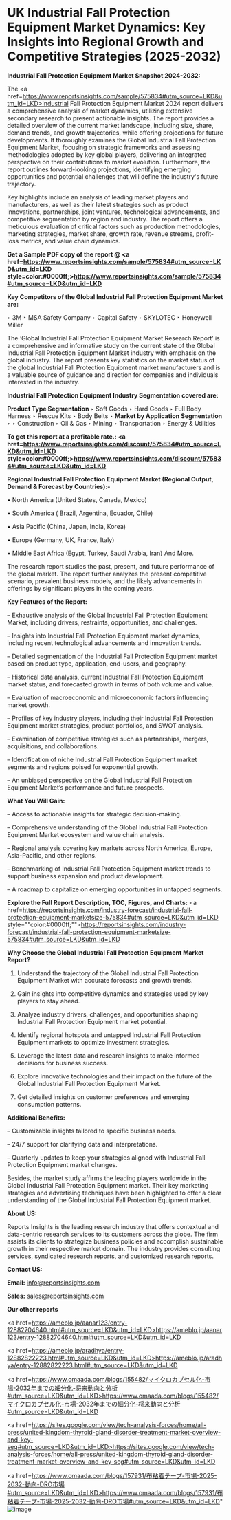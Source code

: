 # UK Industrial Fall Protection Equipment Market Dynamics: Key Insights into Regional Growth and Competitive Strategies (2025-2032)

<strong>Industrial Fall Protection Equipment Market Snapshot 2024-2032:</strong>

The <a href=https://www.reportsinsights.com/sample/575834#utm_source=LKD&utm_id=LKD>Industrial Fall Protection Equipment Market 2024 report</a> delivers a comprehensive analysis of market dynamics, utilizing extensive secondary research to present actionable insights. The report provides a detailed overview of the current market landscape, including size, share, demand trends, and growth trajectories, while offering projections for future developments. It thoroughly examines the Global Industrial Fall Protection Equipment Market, focusing on strategic frameworks and assessing methodologies adopted by key global players, delivering an integrated perspective on their contributions to market evolution. Furthermore, the report outlines forward-looking projections, identifying emerging opportunities and potential challenges that will define the industry's future trajectory.

Key highlights include an analysis of leading market players and manufacturers, as well as their latest strategies such as product innovations, partnerships, joint ventures, technological advancements, and competitive segmentation by region and industry. The report offers a meticulous evaluation of critical factors such as production methodologies, marketing strategies, market share, growth rate, revenue streams, profit-loss metrics, and value chain dynamics.

<strong>Get a Sample PDF copy of the report @ <a href=https://www.reportsinsights.com/sample/575834#utm_source=LKD&utm_id=LKD style=color:#0000ff;>https://www.reportsinsights.com/sample/575834#utm_source=LKD&utm_id=LKD</a></strong>

<strong>Key Competitors of the Global Industrial Fall Protection Equipment Market are:</strong>

‣ 3M
‣ MSA Safety Company
‣ Capital Safety
‣ SKYLOTEC
‣ Honeywell Miller

The ‘Global Industrial Fall Protection Equipment Market Research Report’ is a comprehensive and informative study on the current state of the Global Industrial Fall Protection Equipment Market industry with emphasis on the global industry. The report presents key statistics on the market status of the global Industrial Fall Protection Equipment market manufacturers and is a valuable source of guidance and direction for companies and individuals interested in the industry.

<strong>Industrial Fall Protection Equipment Industry Segmentation covered are:</strong>

<strong>Product Type Segmentation</strong>
‣
Soft Goods
‣ Hard Goods
‣ Full Body Harness
‣ Rescue Kits
‣ Body Belts
‣ 
<strong>Market by Application Segmentation</strong>
‣
‣  Construction
‣ Oil & Gas
‣ Mining
‣ Transportation
‣ Energy & Utilities

<strong>To get this report at a profitable rate.: <a href=https://www.reportsinsights.com/discount/575834#utm_source=LKD&utm_id=LKD style=color:#0000ff;>https://www.reportsinsights.com/discount/575834#utm_source=LKD&utm_id=LKD</a></strong>

<strong>Regional Industrial Fall Protection Equipment Market (Regional Output, Demand &amp; Forecast by Countries):-</strong>

• North America (United States, Canada, Mexico)

• South America ( Brazil, Argentina, Ecuador, Chile)

• Asia Pacific (China, Japan, India, Korea)

• Europe (Germany, UK, France, Italy)

• Middle East Africa (Egypt, Turkey, Saudi Arabia, Iran) And More.

The research report studies the past, present, and future performance of the global market. The report further analyzes the present competitive scenario, prevalent business models, and the likely advancements in offerings by significant players in the coming years.

<strong>Key Features of the Report:</strong>

– Exhaustive analysis of the Global Industrial Fall Protection Equipment Market, including drivers, restraints, opportunities, and challenges.

– Insights into Industrial Fall Protection Equipment market dynamics, including recent technological advancements and innovation trends.

– Detailed segmentation of the Industrial Fall Protection Equipment market based on product type, application, end-users, and geography.

– Historical data analysis, current Industrial Fall Protection Equipment market status, and forecasted growth in terms of both volume and value.

– Evaluation of macroeconomic and microeconomic factors influencing market growth.

– Profiles of key industry players, including their Industrial Fall Protection Equipment market strategies, product portfolios, and SWOT analysis.

– Examination of competitive strategies such as partnerships, mergers, acquisitions, and collaborations.

– Identification of niche Industrial Fall Protection Equipment market segments and regions poised for exponential growth.

– An unbiased perspective on the Global Industrial Fall Protection Equipment Market’s performance and future prospects.

<strong>What You Will Gain:</strong>

– Access to actionable insights for strategic decision-making.

– Comprehensive understanding of the Global Industrial Fall Protection Equipment Market ecosystem and value chain analysis.

– Regional analysis covering key markets across North America, Europe, Asia-Pacific, and other regions.

– Benchmarking of Industrial Fall Protection Equipment market trends to support business expansion and product development.

– A roadmap to capitalize on emerging opportunities in untapped segments.

<strong>Explore the Full Report Description, TOC, Figures, and Charts:</strong>
<a href=https://reportsinsights.com/industry-forecast/industrial-fall-protection-equipment-marketsize-575834#utm_source=LKD&utm_id=LKD style=""color:#0000ff;"">https://reportsinsights.com/industry-forecast/industrial-fall-protection-equipment-marketsize-575834#utm_source=LKD&utm_id=LKD</a>

<strong>Why Choose the Global Industrial Fall Protection Equipment Market Report?</strong>

1. Understand the trajectory of the Global Industrial Fall Protection Equipment Market with accurate forecasts and growth trends.

2. Gain insights into competitive dynamics and strategies used by key players to stay ahead.

3. Analyze industry drivers, challenges, and opportunities shaping Industrial Fall Protection Equipment market potential.

4. Identify regional hotspots and untapped Industrial Fall Protection Equipment markets to optimize investment strategies.

5. Leverage the latest data and research insights to make informed decisions for business success.

6. Explore innovative technologies and their impact on the future of the Global Industrial Fall Protection Equipment Market.

7. Get detailed insights on customer preferences and emerging consumption patterns.

<strong>Additional Benefits:</strong>

– Customizable insights tailored to specific business needs.

– 24/7 support for clarifying data and interpretations.

– Quarterly updates to keep your strategies aligned with Industrial Fall Protection Equipment market changes.

Besides, the market study affirms the leading players worldwide in the Global Industrial Fall Protection Equipment market. Their key marketing strategies and advertising techniques have been highlighted to offer a clear understanding of the Global Industrial Fall Protection Equipment market.

<strong><strong>About US</strong>:</strong>

Reports Insights is the leading research industry that offers contextual and data-centric research services to its customers across the globe. The firm assists its clients to strategize business policies and accomplish sustainable growth in their respective market domain. The industry provides consulting services, syndicated research reports, and customized research reports.

<strong>Contact US:</strong>

<p class=><b>Email:</b> <a href=mailto:info@reportsinsights.com>info@reportsinsights.com</a></p>
<p class=><b>Sales:</b> <a href=mailto:sales@reportsinsights.com>sales@reportsinsights.com</a></p>

<strong>Our other reports</strong>

<a href=https://ameblo.jp/aanar123/entry-12882704640.html#utm_source=LKD&utm_id=LKD>https://ameblo.jp/aanar123/entry-12882704640.html#utm_source=LKD&utm_id=LKD</a>

<a href=https://ameblo.jp/aradhya/entry-12882822223.html#utm_source=LKD&utm_id=LKD>https://ameblo.jp/aradhya/entry-12882822223.html#utm_source=LKD&utm_id=LKD</a>

<a href=https://www.omaada.com/blogs/155482/マイクロカプセル化-市場-2032年までの細分化-将来動向と分析#utm_source=LKD&utm_id=LKD>https://www.omaada.com/blogs/155482/マイクロカプセル化-市場-2032年までの細分化-将来動向と分析#utm_source=LKD&utm_id=LKD</a>

<a href=https://sites.google.com/view/tech-analysis-forces/home/all-press/united-kingdom-thyroid-gland-disorder-treatment-market-overview-and-key-seg#utm_source=LKD&utm_id=LKD>https://sites.google.com/view/tech-analysis-forces/home/all-press/united-kingdom-thyroid-gland-disorder-treatment-market-overview-and-key-seg#utm_source=LKD&utm_id=LKD</a>

<a href=https://www.omaada.com/blogs/157931/布粘着テープ-市場-2025-2032-動向-DRO市場#utm_source=LKD&utm_id=LKD>https://www.omaada.com/blogs/157931/布粘着テープ-市場-2025-2032-動向-DRO市場#utm_source=LKD&utm_id=LKD</a>"
![image](https://github.com/user-attachments/assets/13c4bdfc-74c9-428a-9429-dff7cc0f15cf)
